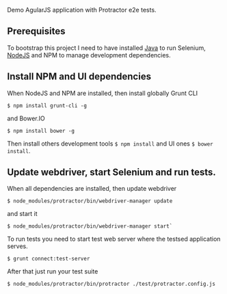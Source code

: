 Demo AgularJS application with Protractor e2e tests.

## Prerequisites

To bootstrap this project I need to have installed [Java](https://java.com/en/download/) to run Selenium,
[NodeJS](http://nodejs.org/download/) and NPM to manage development dependencies.

## Install NPM and UI dependencies

When NodeJS and NPM are installed, then install globally Grunt CLI

```
$ npm install grunt-cli -g

```

and Bower.IO

```
$ npm install bower -g

```

Then install others development tools `$ npm install` and UI ones `$ bower install`.

## Update webdriver, start Selenium and run tests.

When all dependencies are installed, then update webdriver

```
$ node_modules/protractor/bin/webdriver-manager update
```
and start it

```
$ node_modules/protractor/bin/webdriver-manager start`
```
To run tests you need to start test web server where the testsed application serves.

```
$ grunt connect:test-server
```

After that just run your test suite

```
$ node_modules/protractor/bin/protractor ./test/protractor.config.js
```